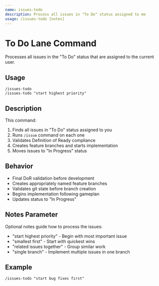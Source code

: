 ```yaml
---
name: issues-todo
description: Process all issues in "To Do" status assigned to me
usage: /issues-todo [notes]
---
```


# To Do Lane Command

Processes all issues in the "To Do" status that are assigned to the current user.

## Usage
```
/issues-todo
/issues-todo "start highest priority"
```

## Description
This command:
1. Finds all issues in "To Do" status assigned to you
2. Runs `/issue` command on each one
3. Validates Definition of Ready compliance
4. Creates feature branches and starts implementation
5. Moves issues to "In Progress" status

## Behavior
- Final DoR validation before development
- Creates appropriately named feature branches
- Validates git state before branch creation
- Begins implementation following gameplan
- Updates status to "In Progress"

## Notes Parameter
Optional notes guide how to process the issues:
- "start highest priority" - Begin with most important issue
- "smallest first" - Start with quickest wins
- "related issues together" - Group similar work
- "single branch" - Implement multiple issues in one branch

## Example
```
/issues-todo "start bug fixes first"
```